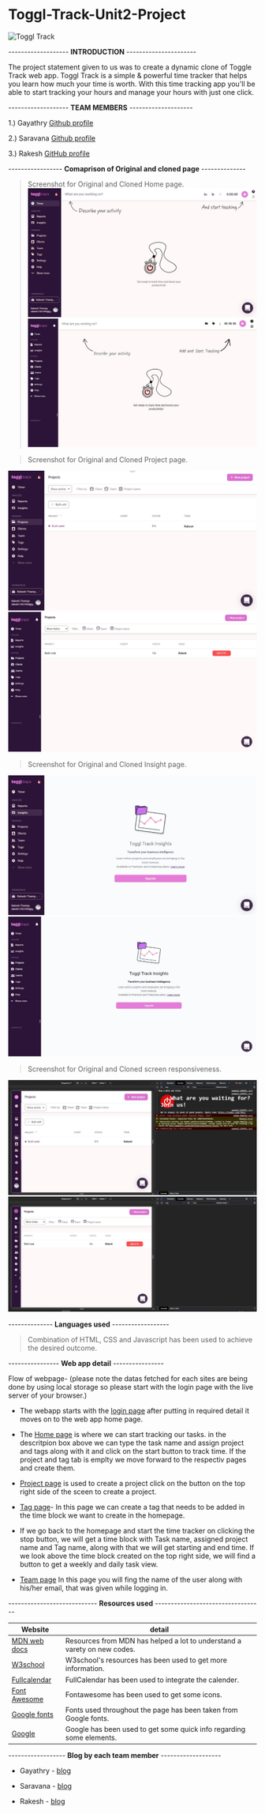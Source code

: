 # Toggl-Track-Unit2-Project
![Toggl Track](https://upload.wikimedia.org/wikipedia/en/7/70/Toggl_%28service%29_Logo.png)


------------------- **INTRODUCTION** ---------------------- 

The project statement given to us was to create a  dynamic clone of Toggle Track web app. Toggl Track is a simple & powerful time tracker that helps you learn how much your time is worth. With this time tracking app you'll be able to start tracking your hours and manage your hours with just one click.


------------------- **TEAM MEMBERS** --------------------

1.) Gayathry [Github profile](https://github.com/Gayathry7)

2.) Saravana [Github profile](https://github.com/SaravanakumarJN)

3.) Rakesh [GitHub profile](https://github.com/Rakesh-Thampy/)


----------------- **Comaprison of Original and cloned page** --------------


> Screenshot for Original and Cloned Home page.
![Original Web app homepage](https://github.com/Gayathry7/Toggl-Track-Unit2-Project/blob/main/Screenshot/toggle_landing_original.JPG)  ![Cloned Web app homepage](https://github.com/Gayathry7/Toggl-Track-Unit2-Project/blob/main/Screenshot/toggle_landing_clone.JPG)



> Screenshot for Original and Cloned Project page.

![Original project page](https://github.com/Gayathry7/Toggl-Track-Unit2-Project/blob/main/Screenshot/toggle_project_original.JPG)  ![Cloned project page](https://github.com/Gayathry7/Toggl-Track-Unit2-Project/blob/main/Screenshot/toggle_project_clone.JPG)



> Screenshot for Original and Cloned Insight page.

![Original Insight page](https://github.com/Gayathry7/Toggl-Track-Unit2-Project/blob/main/Screenshot/toggle_insight_original.JPG)  ![Cloned Insight page](https://github.com/Gayathry7/Toggl-Track-Unit2-Project/blob/main/Screenshot/toggle_insight_clone.JPG)



> Screenshot for Original and Cloned screen responsiveness.

![Original page media query](https://github.com/Gayathry7/Toggl-Track-Unit2-Project/blob/main/Screenshot/toggle_screenRespose_original.JPG)  ![Cloned page media query](https://github.com/Gayathry7/Toggl-Track-Unit2-Project/blob/main/Screenshot/toggle_screenRespose_clone.JPG)


-------------- **Languages used** ------------------

> Combination of HTML, CSS and Javascript has been used to achieve the desired outcome.


---------------- **Web app detail** ----------------

Flow of webpage- (please note the datas fetched for each sites are being done by using local storage so please start with the login page with the live server of your browser.)

  - The webapp starts with the [login page](https://github.com/Gayathry7/Toggl-Track-Unit2-Project/blob/main/Final%20Website/HTML/login.html) after putting in required detail it moves on to the web app home page.
  
  - The [Home page](https://github.com/Gayathry7/Toggl-Track-Unit2-Project/blob/main/Final%20Website/HTML/timer.html) is where we can start tracking our tasks. in the descritpion box above we can type the task name and assign project and tags along with it and click on the start button to track time. If the project and tag tab is emplty we move forward to the respectiv pages and create them. 
  
- [Project page](https://github.com/Gayathry7/Toggl-Track-Unit2-Project/blob/main/Final%20Website/HTML/projects.html) is used to create a project click on the button on the top right side of the sceen to create a project.

- [Tag page](https://github.com/Gayathry7/Toggl-Track-Unit2-Project/blob/main/Final%20Website/HTML/tag.html)- In this page we can create a tag that needs to be added in the time block we want to create in the homepage.

- If we go back to the homepage and start the time tracker on clicking the stop button, we will get a time block with Task name, assigned project name and Tag name, along with that we will get starting and end time. If we look above the time block created on the top right side, we will find a button to get a weekly and daily task view.

- [Team page](https://github.com/Gayathry7/Toggl-Track-Unit2-Project/blob/main/Final%20Website/HTML/team.html) In this page you will fing the name of the user along with his/her email, that was given while logging in.


---------------------------- **Resources used** ----------------------------------

Website | detail
------------ | -------------
[MDN web docs](https://developer.mozilla.org/en-US/) | Resources from MDN has helped a lot to understand a varety on new codes.
[W3school](https://www.w3schools.com)  | W3school's resources has been used to get more information.
[Fullcalendar](https://fullcalendar.io/) | FullCalendar has been used to integrate the calender.
[Font Awesome](https://fontawesome.com/) | Fontawesome has been used to get some icons.
[Google fonts](https://fonts.google.com/)  | Fonts used throughout the page has been taken from Google fonts.
[Google](https://google.co.in/) | Google has been used to get some quick info regarding some elements.


------------------ **Blog by each team member** -------------------

- Gayathry - [blog]()

- Saravana - [blog]()

- Rakesh - [blog](https://rakesh17.hashnode.dev/working-on-a-team-project-as-a-beginner-using-html-css-and-javascript)


